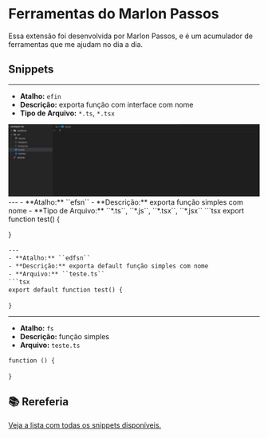 # Ferramentas do Marlon Passos 

Essa extensão foi desenvolvida por Marlon Passos, e é um acumulador de ferramentas que me ajudam no dia a dia.

## Snippets

---
- **Atalho:** ``efin``
- **Descrição:** exporta função com interface com nome
- **Tipo de Arquivo:** ``*.ts``, ``*.tsx``
<img src="./doc/images/a.gif">
---
- **Atalho:** ``efsn``
- **Descrição:** exporta função simples com nome
- **Tipo de Arquivo:** ``*.ts``, ``*.js``, ``*.tsx``, ``*.jsx`` 
```tsx
export function test() {

}

```
---
- **Atalho:** ``edfsn``
- **Descrição:** exporta default função simples com nome
- **Arquivo:** ``teste.ts`` 
```tsx
export default function test() {

}

```
---
- **Atalho:** ``fs``
- **Descrição:** função simples
- **Arquivo:** ``teste.ts`` 
```tsx
function () {

}

```


## 📚 Rereferia 
[Veja a lista com todas os snippets disponíveis.]("doc/snippets.md")